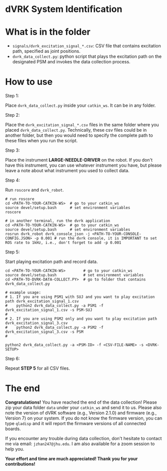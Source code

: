 
dVRK System Identification 
===  
  
What is in the folder
===  
- ``signals/dvrk_excitation_signal_*.csv``: CSV file that contains excitation path, specified as joint positions. 
- ``dvrk_data_collect.py``: python script that plays the excitation path on the designated PSM and invokes the data collection process.

How to use
===
Step 1: 

Place ``dvrk_data_collect.py`` inside your ``catkin_ws``. It can be in any folder. 

Step 2:

Place the ``dvrk_excitation_signal_*.csv`` files in the same folder where you placed ``dvrk_data_collect.py``. Technically, these csv files could be in another folder, but then you would need to specify the complete path to these files when you run the script.

Step 3:

Place the instrument **LARGE-NEEDLE-DRIVER** on the robot. If you don't have this instrument, you can use whatever instrument you have, but please leave a note about what instrument you used to collect data.

Step 4:

Run ``roscore`` and ``dvrk_robot``.

```
# run roscore
cd <PATH-TO-YOUR-CATKIN-WS>  # go to your catkin_ws
source devel/setup.bash      # set environment variables
roscore                      

# in another terminal, run the dvrk application
cd <PATH-TO-YOUR-CATKIN-WS>  # go to your catkin_ws
source devel/setup.bash      # set environment variables
rosrun dvrk_robot dvrk_console_json -j <PATH-TO-YOUR-CONSOLE-CONFIG.JSON> -p 0.001 # run the dvrk console, it is IMPORTANT to set ROS rate to 1kHz, i.e., don't forget to add -p 0.001
```

Step 5:

Start playing excitation path and record data.

```
cd <PATH-TO-YOUR-CATKIN-WS>        # go to your catkin_ws
source devel/setup.bash            # set environment variables 
cd <PATH-TO-DVRK-DATA-COLLECT.PY>  # go to folder that contains dvrk_data_collect.py

# example usage: 
# 1. If you are using PSM1 with SUJ and you want to play excitation path dvrk_excitation_signal_1.csv
#    python2 dvrk_data_collect.py -a PSM1 -f dvrk_excitation_signal_1.csv -s PSM-SUJ
#
# 2. If you are using PSM2 only and you want to play excitation path dvrk_excitation_signal_3.csv
#    python2 dvrk_data_collect.py -a PSM2 -f dvrk_excitation_signal_3.csv -s PSM
#

python2 dvrk_data_collect.py -a <PSM-ID> -f <CSV-FILE-NAME> -s <DVRK-SETUP>
```

Step 6:

Repeat **STEP 5** for all CSV files. 

The end
===
**Congratulations!** You have reached the end of the data collection! Please zip your data folder ``data`` under your ``catkin_ws`` and send it to us. Please also note the version of dVRK software (e.g., Version 2.1.0) and firmware (e.g., Version 7) on your system. If you do not know the firmware version, you can type ``qladisp`` and it will report the firmware versions of all connected boards.

If you encounter any trouble during data collection, don't hesitate to contact me via email: ``jzhan247@jhu.edu``. I am also available for a zoom session to help you. 

**Your effort and time are much appreciated! Thank you for your contributions!**



